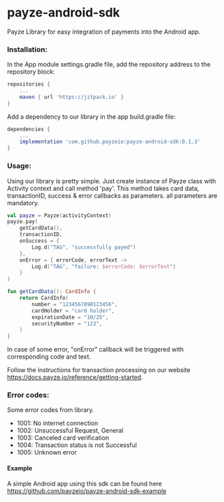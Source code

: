 # payze-android-sdk
Payze Library for easy integration of payments into the Android app.

### Installation:

In the App module settings.gradle file, add the repository address to the repository block:

```groovy
repositories {
    ...
    maven { url 'https://jitpack.io' }
}
```

Add a dependency to our library in the app build.gradle file:
```groovy
dependencies {
    ...
    implementation 'com.github.payzeio:payze-android-sdk:0.1.3'
}
```

### Usage:
Using our library is pretty simple. Just create instance of Payze class with Activity context and call method 'pay'. This method takes card data, transactionID, success & error callbacks as parameters. all parameters are mandatory.
```kotlin
val payze = Payze(activityContext)
payze.pay(
    getCardData(),
    transactionID,
    onSuccess = {
        Log.d("TAG", "successfully payed")
    },
    onError = { errorCode, errorText -> 
        Log.d("TAG", "failure: $errorCode: $errorText")
    }
)

fun getCardData(): CardInfo {
    return CardInfo(
        number = "1234567890123456",
        cardHolder = "card holder",
        expirationDate = "10/25",
        securityNumber = "123",
    )
}
```

In case of some error, "onError" callback will be triggered with corresponding code and text.

Follow the instructions for transaction processing on our website https://docs.payze.io/reference/getting-started.

### Error codes:
Some error codes from library.
* 1001: No internet connection
* 1002: Unsuccessful Request, General
* 1003: Canceled card verification
* 1004: Transaction status is not Successful
* 1005: Unknown error


#### Example
A simple Android app using this sdk can be found here https://github.com/payzeio/payze-android-sdk-example
